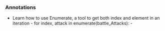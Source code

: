 ### Annotations ###
- Learn how to use Enumerate, a tool to get both index and element in an iteration - for index, attack in enumerate(battle_Attacks): -